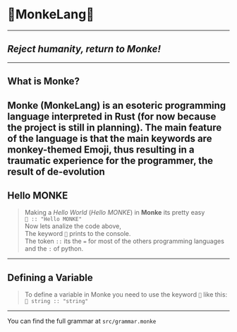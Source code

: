 # **🦧MonkeLang🦧**
---
## ***Reject humanity, return to Monke!***
---
## **What is Monke?**
Monke (MonkeLang) is an esoteric programming language interpreted in Rust (for now because the project is still in planning).
The main feature of the language is that the main keywords are monkey-themed Emoji, thus resulting in a traumatic experience for the programmer, the result of de-evolution
---
## **Hello MONKE**
>Making a *Hello World* (*Hello MONKE*) in **Monke** its pretty easy <br>
`🙈 :: "Hello MONKE"`<br>
Now lets analize the code above, <br>
>The keyword `🙈` prints to the console. <br>
>The token `::` its the `=` for most of the others programming languages and the `:` of python. <br>
---
## **Defining a Variable**
>To define a variable in Monke you need to use the keyword `🍌` like this: <br>
`🍌 string :: "string"`
---
You can find the full grammar at `src/grammar.monke` 